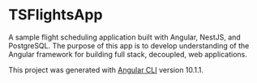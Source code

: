 # TSFlightsApp

A sample flight scheduling application built with Angular, NestJS, and PostgreSQL. The purpose of this app is to develop understanding of the Angular framework for building full stack, decoupled, web applications.

This project was generated with [Angular CLI](https://github.com/angular/angular-cli) version 10.1.1.

